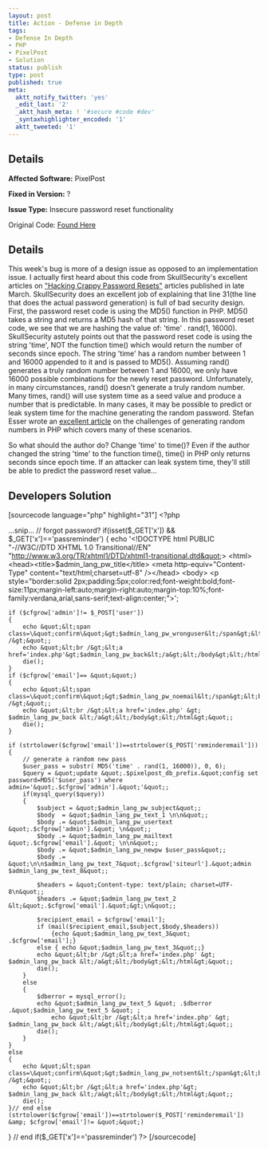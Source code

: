 ```yaml
---
layout: post
title: Action - Defense in Depth
tags:
- Defense In Depth
- PHP
- PixelPost
- Solution
status: publish
type: post
published: true
meta:
  aktt_notify_twitter: 'yes'
  _edit_last: '2'
  _aktt_hash_meta: ! '#secure #code #dev'
  _syntaxhighlighter_encoded: '1'
  aktt_tweeted: '1'
---
```

## Details
__Affected Software:__ PixelPost

__Fixed in Version:__  ?

__Issue Type:__ Insecure password reset functionality

Original Code: <a href="http://spotthevuln.com/2011/05/action/">Found Here</a>
## Details
This week's bug is more of a design issue as opposed to an implementation issue.  I actually first heard about this code from SkullSecurity's excellent articles on <a href="http://www.skullsecurity.org/blog/2011/hacking-crappy-password-resets-part-2">"Hacking Crappy Password Resets"</a> articles published in late March.  SkullSecurity does an excellent job of explaining that line 31(the line that does the actual password generation) is full of bad security design.  First, the password reset code is using the MD5() function in PHP.  MD5() takes a string and returns a MD5 hash of that string.  In this password reset code, we see that we are hashing the value of: 'time' . rand(1, 16000).  SkullSecurity astutely points out that the password reset code is using the string 'time', NOT the function time() which would return the number of seconds since epoch.  The string 'time' has a random number between 1 and 16000 appended to it and is passed to MD5().  Assuming rand() generates a truly random number between 1 and 16000, we only have 16000 possible combinations for the newly reset password.  Unfortunately, in many circumstances, rand() doesn't generate a truly random number.  Many times, rand() will use system time as a seed value and produce a number that is predictable.  In many cases, it may be possible to predict or leak system time for the machine generating the random password.  Stefan Esser wrote an <a href="http://www.suspekt.org/2008/08/17/mt_srand-and-not-so-random-numbers/">excellent article</a> on the challenges of generating random numbers in PHP which covers many of these scenarios.

So what should the author do?  Change 'time' to time()?  Even if the author changed the string 'time' to the function time(), time() in PHP only returns seconds since epoch time.  If an attacker can leak system time, they'll still be able to predict the password reset value… 


## Developers Solution
[sourcecode language="php" highlight="31"]
&lt;?php

...snip...
// forgot password?
if(isset($_GET['x']) &amp;&amp; $_GET['x']=='passreminder')
{
echo '&lt;!DOCTYPE html PUBLIC &quot;-//W3C//DTD XHTML 1.0 Transitional//EN&quot;
  &quot;http://www.w3.org/TR/xhtml1/DTD/xhtml1-transitional.dtd&quot;&gt;
	&lt;html&gt;
	&lt;head&gt;&lt;title&gt;$admin_lang_pw_title&lt;/title&gt;
	&lt;meta http-equiv=&quot;Content-Type&quot; content=&quot;text/html;charset=utf-8&quot; /&gt;&lt;/head&gt;
	&lt;body&gt;
	&lt;p style=&quot;border:solid 2px;padding:5px;color:red;font-weight:bold;font-size:11px;margin-left:auto;margin-right:auto;margin-top:10%;font-family:verdana,arial,sans-serif;text-align:center;&quot;&gt;';

	if ($cfgrow['admin']!= $_POST['user'])
	{
		echo &quot;&lt;span class=\&quot;confirm\&quot;&gt;$admin_lang_pw_wronguser&lt;/span&gt;&lt;br /&gt;&quot;;
		echo &quot;&lt;br /&gt;&lt;a href='index.php'&gt;$admin_lang_pw_back&lt;/a&gt;&lt;/body&gt;&lt;/html&gt;&quot;;
		die();
	}
	if ($cfgrow['email']== &quot;&quot;)
	{
		echo &quot;&lt;span class=\&quot;confirm\&quot;&gt;$admin_lang_pw_noemail&lt;/span&gt;&lt;br /&gt;&quot;;
		echo &quot;&lt;br /&gt;&lt;a href='index.php' &gt; $admin_lang_pw_back &lt;/a&gt;&lt;/body&gt;&lt;/html&gt;&quot;;
		die();
	}

	if (strtolower($cfgrow['email'])==strtolower($_POST['reminderemail']))
	{
		// generate a random new pass
		$user_pass = substr( MD5('time' . rand(1, 16000)), 0, 6);
		$query = &quot;update &quot;.$pixelpost_db_prefix.&quot;config set password=MD5('$user_pass') where admin='&quot;.$cfgrow['admin'].&quot;'&quot;;
		if(mysql_query($query))
		{
			$subject = &quot;$admin_lang_pw_subject&quot;;
			$body  = &quot;$admin_lang_pw_text_1 \n\n&quot;;
			$body .= &quot;$admin_lang_pw_usertext &quot;.$cfgrow['admin'].&quot; \n&quot;;
			$body .= &quot;$admin_lang_pw_mailtext &quot;.$cfgrow['email'].&quot; \n\n&quot;;
			$body .= &quot;$admin_lang_pw_newpw $user_pass&quot;;
			$body .= &quot;\n\n$admin_lang_pw_text_7&quot;.$cfgrow['siteurl'].&quot;admin $admin_lang_pw_text_8&quot;;

			$headers = &quot;Content-type: text/plain; charset=UTF-8\n&quot;;
			$headers .= &quot;$admin_lang_pw_text_2 &lt;&quot;.$cfgrow['email'].&quot;&gt;\n&quot;;

			$recipient_email = $cfgrow['email'];
			if (mail($recipient_email,$subject,$body,$headers))
				{echo &quot;$admin_lang_pw_text_3&quot; .$cfgrow['email'];}
			else { echo &quot;$admin_lang_pw_text_3&quot;;}
			echo &quot;&lt;br /&gt;&lt;a href='index.php' &gt; $admin_lang_pw_back &lt;/a&gt;&lt;/body&gt;&lt;/html&gt;&quot;;
			die();
		}
		else
		{
			$dberror = mysql_error();
			echo &quot;$admin_lang_pw_text_5 &quot; .$dberror .&quot;$admin_lang_pw_text_5 &quot; ;
				echo &quot;&lt;br /&gt;&lt;a href='index.php' &gt; $admin_lang_pw_back &lt;/a&gt;&lt;/body&gt;&lt;/html&gt;&quot;;
			die();
		}
	}
	else
	{
		echo &quot;&lt;span class=\&quot;confirm\&quot;&gt;$admin_lang_pw_notsent&lt;/span&gt;&lt;br /&gt;&quot;;
		echo &quot;&lt;br /&gt;&lt;a href='index.php'&gt; $admin_lang_pw_back &lt;/a&gt;&lt;/body&gt;&lt;/html&gt;&quot;;
		die();
	}// end else (strtolower($cfgrow['email'])==strtolower($_POST['reminderemail']) &amp; $cfgrow['email']!= &quot;&quot;)

} // end if($_GET['x']=='passreminder')
?&gt;
[/sourcecode] 
